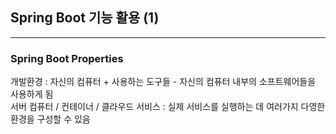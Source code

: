 ## Spring Boot 기능 활용 (1)

------

### Spring Boot Properties
개발환경 : 자신의 컴퓨터 + 사용하는 도구들 - 자신의 컴퓨터 내부의 소프트웨어들을 사용하게 됨 <br>
서버 컴퓨터 / 컨테이너 / 클라우드 서비스 : 실제 서비스를 실행하는 데 여러가지 다영한 환경을 구성할 수 있음 <br>

